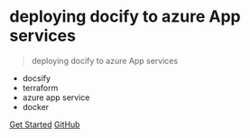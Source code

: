 # deploying docify to azure App services

> deploying docify to azure App services

- docsify
- terraform
- azure app service
- docker

[Get Started](?id=table-of-contents)
[GitHub](https://github.com/hemanth22/docsify-static.git)